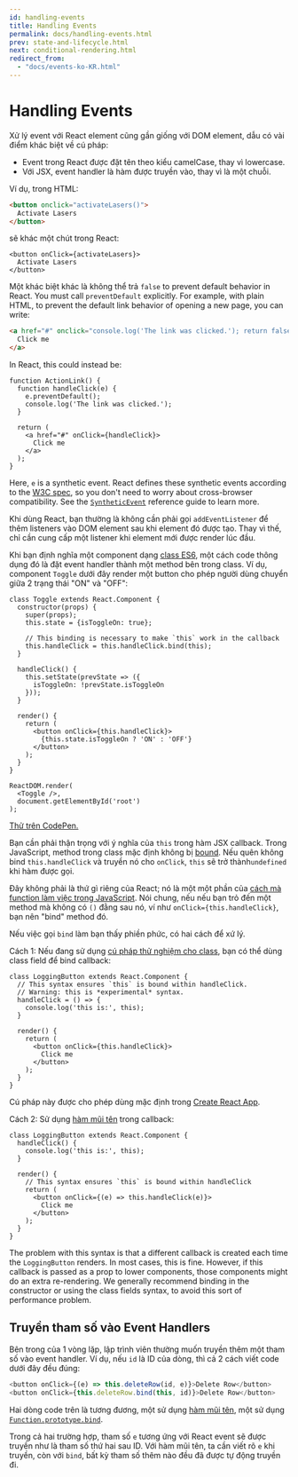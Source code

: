 ```yaml
---
id: handling-events
title: Handling Events
permalink: docs/handling-events.html
prev: state-and-lifecycle.html
next: conditional-rendering.html
redirect_from:
  - "docs/events-ko-KR.html"
---
```


# Handling Events

Xử lý event với React element cũng gần giống với DOM element, dẫu có vài điểm khác biệt về cú pháp:

* Event trong React được đặt tên theo kiểu camelCase, thay vì lowercase.
* Với JSX, event handler là hàm được truyền vào, thay vì là một chuỗi.

Ví dụ, trong HTML:

```html
<button onclick="activateLasers()">
  Activate Lasers
</button>
```

sẽ khác một chút trong React:

```js{1}
<button onClick={activateLasers}>
  Activate Lasers
</button>
```

Một khác biệt khác là không thể trả `false` to prevent default behavior in React. You must call `preventDefault` explicitly. For example, with plain HTML, to prevent the default link behavior of opening a new page, you can write:

```html
<a href="#" onclick="console.log('The link was clicked.'); return false">
  Click me
</a>
```

In React, this could instead be:

```js{2-5,8}
function ActionLink() {
  function handleClick(e) {
    e.preventDefault();
    console.log('The link was clicked.');
  }

  return (
    <a href="#" onClick={handleClick}>
      Click me
    </a>
  );
}
```

Here, `e` is a synthetic event. React defines these synthetic events according to the [W3C spec](https://www.w3.org/TR/DOM-Level-3-Events/), so you don't need to worry about cross-browser compatibility. See the [`SyntheticEvent`](/docs/events.html) reference guide to learn more.

Khi dùng React, bạn thường là không cần phải gọi `addEventListener` để thêm listeners vào DOM element sau khi element đó được tạo. Thay vì thế, chỉ cần cung cấp một listener khi element mới được render lúc đầu.

Khi bạn định nghĩa một component dạng [class ES6](https://developer.mozilla.org/en/docs/Web/JavaScript/Reference/Classes), một cách code thông dụng đó là đặt event handler thành một method bên trong class. Ví dụ, component `Toggle` dưới đây render một button cho phép người dùng chuyển giữa 2 trạng thái "ON" và "OFF":

```js{6,7,10-14,18}
class Toggle extends React.Component {
  constructor(props) {
    super(props);
    this.state = {isToggleOn: true};

    // This binding is necessary to make `this` work in the callback
    this.handleClick = this.handleClick.bind(this);
  }

  handleClick() {
    this.setState(prevState => ({
      isToggleOn: !prevState.isToggleOn
    }));
  }

  render() {
    return (
      <button onClick={this.handleClick}>
        {this.state.isToggleOn ? 'ON' : 'OFF'}
      </button>
    );
  }
}

ReactDOM.render(
  <Toggle />,
  document.getElementById('root')
);
```

[Thử trên CodePen.](http://codepen.io/gaearon/pen/xEmzGg?editors=0010)

Bạn cần phải thận trọng với ý nghĩa của `this` trong hàm JSX callback. Trong JavaScript, method trong class mặc định không bị [bound](https://developer.mozilla.org/en/docs/Web/JavaScript/Reference/Global_objects/Function/bind). Nếu quên không  bind `this.handleClick` và truyền nó cho `onClick`, `this` sẽ trở thành`undefined` khi hàm được gọi.

Đây không phải là thứ gì riêng của React; nó là một một phần của [cách mà function làm việc trong JavaScript](https://www.smashingmagazine.com/2014/01/understanding-javascript-function-prototype-bind/). Nói chung, nếu nếu bạn trỏ đến một method mà không có `()` đằng sau nó, ví như `onClick={this.handleClick}`, bạn nên "bind" method đó.

Nếu việc gọi `bind` làm bạn thấy phiền phức, có hai cách để xứ lý.

Cách 1: Nếu đang sử dụng [cú pháp thử nghiệm  cho class](https://babeljs.io/docs/plugins/transform-class-properties/), bạn có thể dùng class field để bind callback:

```js{2-6}
class LoggingButton extends React.Component {
  // This syntax ensures `this` is bound within handleClick.
  // Warning: this is *experimental* syntax.
  handleClick = () => {
    console.log('this is:', this);
  }

  render() {
    return (
      <button onClick={this.handleClick}>
        Click me
      </button>
    );
  }
}
```

Cú pháp này được cho phép dùng mặc định trong [Create React App](https://github.com/facebookincubator/create-react-app).

Cách 2: Sử dụng [hàm mũi tên](https://developer.mozilla.org/en/docs/Web/JavaScript/Reference/Functions/Arrow_functions) trong callback:

```js{7-9}
class LoggingButton extends React.Component {
  handleClick() {
    console.log('this is:', this);
  }

  render() {
    // This syntax ensures `this` is bound within handleClick
    return (
      <button onClick={(e) => this.handleClick(e)}>
        Click me
      </button>
    );
  }
}
```

The problem with this syntax is that a different callback is created each time the `LoggingButton` renders. In most cases, this is fine. However, if this callback is passed as a prop to lower components, those components might do an extra re-rendering. We generally recommend binding in the constructor or using the class fields syntax, to avoid this sort of performance problem.

## Truyền tham số vào Event Handlers

Bên trong của 1 vòng lặp, lập trình viên thường muốn truyền thêm một tham số vào event handler. Ví dụ, nếu `id` là ID của dòng, thì cả 2 cách viết code dưới đây đều đúng:

```js
<button onClick={(e) => this.deleteRow(id, e)}>Delete Row</button>
<button onClick={this.deleteRow.bind(this, id)}>Delete Row</button>
```

Hai dòng code trên là tương đương, một sử dụng [hàm mũi tên](https://developer.mozilla.org/en-US/docs/Web/JavaScript/Reference/Functions/Arrow_functions), một sử dụng [`Function.prototype.bind`](https://developer.mozilla.org/en-US/docs/Web/JavaScript/Reference/Global_objects/Function/bind).

Trong cả hai trường hợp, tham số `e` tương ứng với React event sẽ được truyền như là tham số thứ hai sau ID. Với hàm mũi tên, ta cần viết rõ `e` khi truyền, còn với `bind`, bất kỳ tham số thêm nào đều đã được tự động truyền đi.